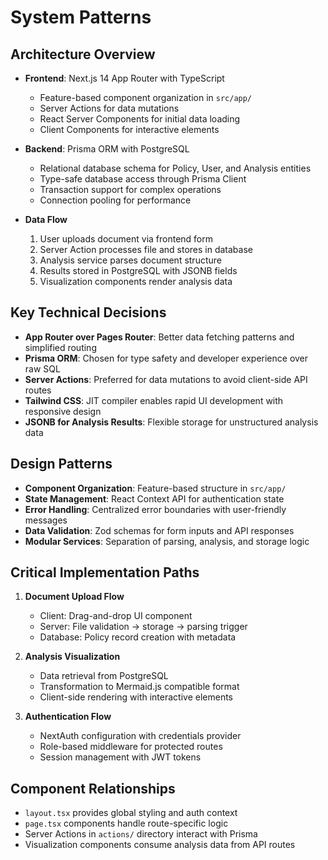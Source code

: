 # System Patterns

## Architecture Overview
- **Frontend**: Next.js 14 App Router with TypeScript
  - Feature-based component organization in `src/app/`
  - Server Actions for data mutations
  - React Server Components for initial data loading
  - Client Components for interactive elements

- **Backend**: Prisma ORM with PostgreSQL
  - Relational database schema for Policy, User, and Analysis entities
  - Type-safe database access through Prisma Client
  - Transaction support for complex operations
  - Connection pooling for performance

- **Data Flow**
  1. User uploads document via frontend form
  2. Server Action processes file and stores in database
  3. Analysis service parses document structure
  4. Results stored in PostgreSQL with JSONB fields
  5. Visualization components render analysis data

## Key Technical Decisions
- **App Router over Pages Router**: Better data fetching patterns and simplified routing
- **Prisma ORM**: Chosen for type safety and developer experience over raw SQL
- **Server Actions**: Preferred for data mutations to avoid client-side API routes
- **Tailwind CSS**: JIT compiler enables rapid UI development with responsive design
- **JSONB for Analysis Results**: Flexible storage for unstructured analysis data

## Design Patterns
- **Component Organization**: Feature-based structure in `src/app/`
- **State Management**: React Context API for authentication state
- **Error Handling**: Centralized error boundaries with user-friendly messages
- **Data Validation**: Zod schemas for form inputs and API responses
- **Modular Services**: Separation of parsing, analysis, and storage logic

## Critical Implementation Paths
1. **Document Upload Flow**
   - Client: Drag-and-drop UI component
   - Server: File validation → storage → parsing trigger
   - Database: Policy record creation with metadata

2. **Analysis Visualization**
   - Data retrieval from PostgreSQL
   - Transformation to Mermaid.js compatible format
   - Client-side rendering with interactive elements

3. **Authentication Flow**
   - NextAuth configuration with credentials provider
   - Role-based middleware for protected routes
   - Session management with JWT tokens

## Component Relationships
- `layout.tsx` provides global styling and auth context
- `page.tsx` components handle route-specific logic
- Server Actions in `actions/` directory interact with Prisma
- Visualization components consume analysis data from API routes
